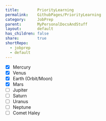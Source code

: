 ```yaml
---  
title:        PriorityLearning    
permalink:    GithubPages/PriorityLearning    
category:     JobPrep    
parent:       MyPersonalDocsAndStuff    
layout:       default    
has_children: false    
share:        true    
shortRepo:    
  - jobprep    
  - default    
---  
```

    
- [x] Mercury    
- [x] Venus    
- [x] Earth (Orbit/Moon)    
- [x] Mars    
- [ ] Jupiter    
- [ ] Saturn    
- [ ] Uranus    
- [ ] Neptune    
- [ ] Comet Haley